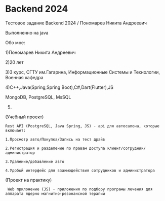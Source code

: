 # Backend 2024
 Тестовое задание Backend 2024 / Пономарев Никита Андреевич
 
 Выполненно на java

 Обо мне:

﻿1)Пономарев Никита Андреевич

2)20 лет

3)3 курс, СГТУ им.Гагарина, Информационные Системы и Технологии, Военная кафедра


4)C++,Java(Spring,Spring Boot),C#,Dart(Flutter),JS

  MongoDB, PostgreSQL, MsSQL
  

5)
  (Учебный проект)
  
    Rest API (PostgreSQL, Java Spring, JS) - api для автосалона, которые включает:
  
	1.Просмотр авто/Покупка/Запись на тест драйв
  
	2.Регистрация и разделение по правам доступа клиент/сотрудник/администратор
  
	3.Удаление/добавление авто
  
	4.Удобый интерфейс для взаимодействия сотрудников и администратора
  

  (Проект на практику)
  
     Web приложение (JS) - приложения по подбору програмы лечения для аппарата ядерно магнитно-резонансной терапии
